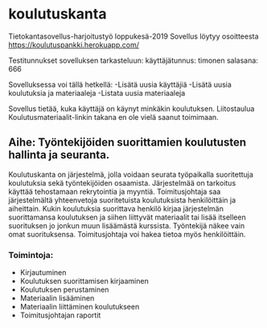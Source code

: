 # koulutuskanta
Tietokantasovellus-harjoitustyö loppukesä-2019 
Sovellus löytyy osoitteesta https://koulutuspankki.herokuapp.com/

Testitunnukset sovelluksen tarkasteluun:
käyttäjätunnus: timonen 
salasana: 666

Sovelluksessa voi tällä hetkellä:
-Lisätä uusia käyttäjiä
-Lisätä uusia koulutuksia ja materiaaleja
-Listata uusia materiaaleja

Sovellus tietää, kuka käyttäjä on käynyt minkäkin koulutuksen. 
Liitostaulua Koulutusmateriaalit-linkin takana en ole vielä saanut toimimaan. 

## Aihe: Työntekijöiden suorittamien koulutusten hallinta ja seuranta. 

Koulutuskanta on järjestelmä, jolla voidaan seurata työpaikalla suoritettuja koulutuksia sekä työntekijöiden osaamista. Järjestelmää on tarkoitus käyttää tehostamaan rekrytointia ja myyntiä. Toimitusjohtaja saa järjestelmältä yhteenvetoja suoritetuista koulutuksista henkilöittäin ja aiheittain. Kukin koulutuksia suorittava henkilö kirjaa järjestelmän suorittamansa koulutuksen ja siihen liittyvät materiaalit tai lisää itselleen suorituksen jo jonkun muun lisäämästä kurssista. Työntekijä näkee vain omat suorituksensa. Toimitusjohtaja voi hakea tietoa myös henkilöittäin.

### Toimintoja:
* Kirjautuminen
* Koulutuksen suorittamisen kirjaaminen
* Koulutuksen perustaminen
* Materiaalin lisääminen
* Materiaalin liittäminen koulutukseen
* Toimitusjohtajan raportit
